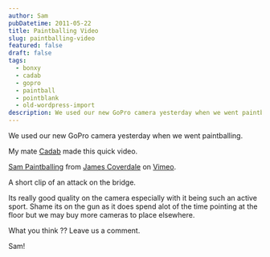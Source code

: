 ```yaml
---
author: Sam
pubDatetime: 2011-05-22
title: Paintballing Video
slug: paintballing-video
featured: false
draft: false
tags:
  - bonxy
  - cadab
  - gopro
  - paintball
  - pointblank
  - old-wordpress-import
description: We used our new GoPro camera yesterday when we went paintballing
---
```


We used our new GoPro camera yesterday when we went paintballing. 

My mate [Cadab](http://imjam.es) made this quick video.

[Sam Paintballing](http://vimeo.com/24080494) from [James Coverdale](http://vimeo.com/cadab) on [Vimeo](http://vimeo.com).

A short clip of an attack on the bridge.

Its really good quality on the camera especially with it being such an active sport. Shame its on the gun as it does spend alot of the time pointing at the floor but we may buy more cameras to place elsewhere.

What you think ?? Leave us a comment.

Sam!